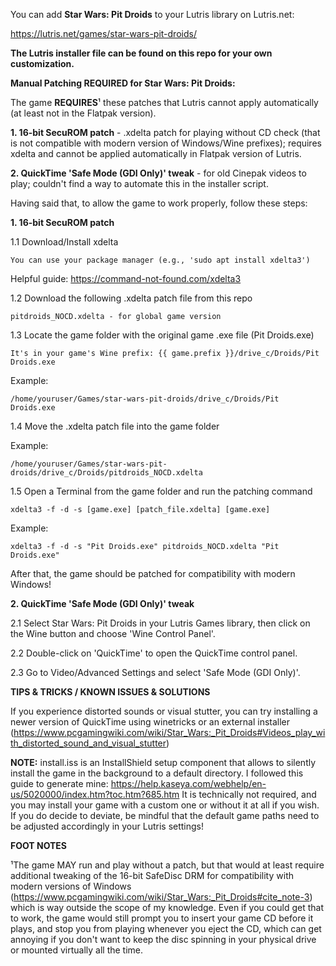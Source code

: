 You can add **Star Wars: Pit Droids** to your Lutris library on Lutris.net:

https://lutris.net/games/star-wars-pit-droids/

**The Lutris installer file can be found on this repo for your own customization.**


**Manual Patching REQUIRED for Star Wars: Pit Droids:**

The game **REQUIRES**¹ these patches that Lutris cannot apply automatically (at least not in the Flatpak version).

**1. 16-bit SecuROM patch** - .xdelta patch for playing without CD check (that is not compatible with modern version of Windows/Wine prefixes); requires xdelta and cannot be applied automatically in Flatpak version of Lutris.

**2. QuickTime 'Safe Mode (GDI Only)' tweak** - for old Cinepak videos to play; couldn't find a way to automate this in the installer script.

        
Having said that, to allow the game to work properly, follow these steps:

**1. 16-bit SecuROM patch**

  1.1   Download/Install xdelta

    You can use your package manager (e.g., 'sudo apt install xdelta3')
  
  Helpful guide: https://command-not-found.com/xdelta3

  1.2   Download the following .xdelta patch file from this repo

    pitdroids_NOCD.xdelta - for global game version

  1.3   Locate the game folder with the original game .exe file (Pit Droids.exe)
  
    It's in your game's Wine prefix: {{ game.prefix }}/drive_c/Droids/Pit Droids.exe

  Example:
  
    /home/youruser/Games/star-wars-pit-droids/drive_c/Droids/Pit Droids.exe

  1.4   Move the .xdelta patch file into the game folder

  Example:
  
    /home/youruser/Games/star-wars-pit-droids/drive_c/Droids/pitdroids_NOCD.xdelta

  1.5   Open a Terminal from the game folder and run the patching command
  
    xdelta3 -f -d -s [game.exe] [patch_file.xdelta] [game.exe]

  Example:
  
    xdelta3 -f -d -s "Pit Droids.exe" pitdroids_NOCD.xdelta "Pit Droids.exe"

After that, the game should be patched for compatibility with modern Windows!


**2. QuickTime 'Safe Mode (GDI Only)' tweak**

  2.1   Select Star Wars: Pit Droids in your Lutris Games library, then click on the Wine button and choose 'Wine Control Panel'.

  2.2   Double-click on 'QuickTime' to open the QuickTime control panel.

  2.3   Go to Video/Advanced Settings and select 'Safe Mode (GDI Only)'.
  

**TIPS & TRICKS / KNOWN ISSUES & SOLUTIONS**

If you experience distorted sounds or visual stutter, you can try installing a newer version of QuickTime using winetricks or an external installer (https://www.pcgamingwiki.com/wiki/Star_Wars:_Pit_Droids#Videos_play_with_distorted_sound_and_visual_stutter)

**NOTE:** install.iss is an InstallShield setup component that allows to silently install the game in the background to a default directory.
I followed this guide to generate mine: https://help.kaseya.com/webhelp/en-us/5020000/index.htm?toc.htm?685.htm
It is technically not required, and you may install your game with a custom one or without it at all if you wish.
If you do decide to deviate, be mindful that the default game paths need to be adjusted accordingly in your Lutris settings!


**FOOT NOTES**

¹The game MAY run and play without a patch, but that would at least require additional tweaking of the 16-bit SafeDisc DRM for compatibility with modern versions of Windows (https://www.pcgamingwiki.com/wiki/Star_Wars:_Pit_Droids#cite_note-3) which is way outside the scope of my knowledge. Even if you could get that to work, the game would still prompt you to insert your game CD before it plays, and stop you from playing whenever you eject the CD, which can get annoying if you don't want to keep the disc spinning in your physical drive or mounted virtually all the time.
